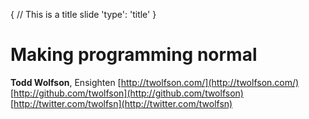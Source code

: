 {
  // This is a title slide
  'type': 'title'
}

# Making programming normal

**Todd Wolfson**, Ensighten
[http://twolfson.com/](http://twolfson.com/)
[http://github.com/twolfson](http://github.com/twolfson)
[http://twitter.com/twolfsn](http://twitter.com/twolfsn)